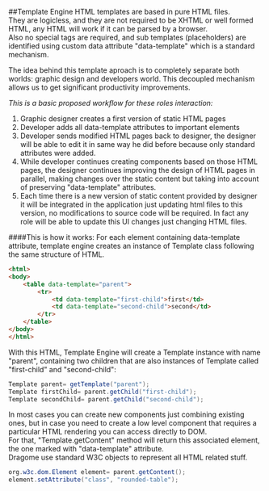 ##Template Engine
HTML templates are based in pure HTML files.  
They are logicless, and they are not required to be XHTML or well formed HTML, any HTML will work if it can be parsed by a browser.  
Also no special tags are required, and sub templates (placeholders) are identified using custom data attribute "data-template" which is a standard mechanism.  

The idea behind this template aproach is to completely separate both worlds: graphic design and developers world. This decoupled mechanism allows us to get significant productivity improvements.  

*_This is a basic proposed workflow for these roles interaction:_*

1. Graphic designer creates a first version of static HTML pages 
2. Developer adds all data-template attributes to important elements
3. Developer sends modified HTML pages back to designer, the designer will be able to edit it in same way he did before because only standard attributes were added.
4. While developer continues creating components based on those HTML pages, the designer continues improving the design of HTML pages in parallel, making changes over the static content but taking into account of preserving "data-template" attributes. 
5. Each time there is a new version of static content provided by designer it will be integrated in the application just updating html files to this version, no modifications to source code will be required. In fact any role will be able to update this UI changes just changing HTML files.


####This is how it works: 
For each element containing data-template attribute, template engine creates an instance of Template class following the same structure of HTML.
``` HTML
<html>
<body>
	<table data-template="parent">
		<tr>
			<td data-template="first-child">first</td>
			<td data-template="second-child">second</td>
		</tr>
	</table>
</body>
</html>
```
With this HTML, Template Engine will create a Template instance with name "parent", containing two children that are also instances of Template called "first-child" and "second-child":
``` Java
Template parent= getTemplate("parent");
Template firstChild= parent.getChild("first-child");
Template secondChild= parent.getChild("second-child");
```
In most cases you can create new components just combining existing ones, but in case you need to create a low level component that requires a particular HTML rendering you can access directly to DOM.  
For that, "Template.getContent" method will return this associated element, the one marked with "data-template" attribute.  
Dragome use standard W3C objects to represent all HTML related stuff.
``` Java
org.w3c.dom.Element element= parent.getContent();
element.setAttribute("class", "rounded-table");
```

